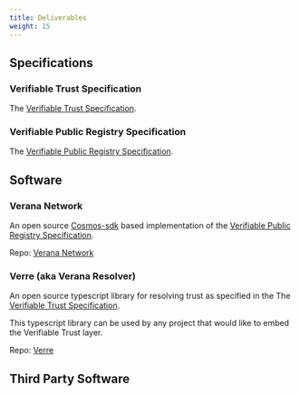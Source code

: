 ```yaml
---
title: Deliverables
weight: 15
---
```

## Specifications

### Verifiable Trust Specification

The [Verifiable Trust Specification](https://github.com/verana-labs/verifiable-trust-spec).

### Verifiable Public Registry Specification

The [Verifiable Public Registry Specification](https://github.com/verana-labs/verifiable-trust-vpr-spec).

## Software

### Verana Network

An open source [Cosmos-sdk](https://cosmos.network/) based implementation of the [Verifiable Public Registry Specification](https://github.com/verana-labs/verifiable-trust-vpr-spec).

Repo: [Verana Network](https://github.com/verana-labs/verana-blockchain)

### Verre (aka Verana Resolver)

An open source typescript library for resolving trust as specified in the The [Verifiable Trust Specification](https://github.com/verana-labs/verifiable-trust-spec).

This typescript library can be used by any project that would like to embed the Verifiable Trust layer.

Repo: [Verre](https://github.com/verana-labs/verre)

## Third Party Software
